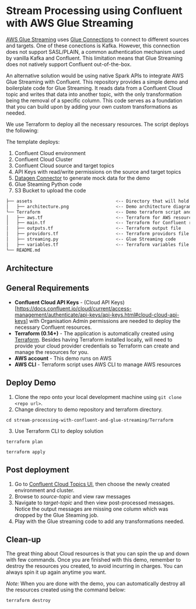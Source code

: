 #  Stream Processing using Confluent with AWS Glue Streaming

[AWS Glue Streaming](https://docs.aws.amazon.com/glue/latest/dg/add-job-streaming.html) uses [Glue Connections](https://docs.aws.amazon.com/glue/latest/dg/glue-connections.html) to connect to different sources and targets. One of these conections is Kafka. However, this connection does not support SASL/PLAIN, a common authentication mechanism used by vanilla Kafka and Confluent. This limitation means that Glue Streaming does not natively support Confluent out-of-the-box.

An alternative solution would be using native Spark APIs to integrate AWS Glue Streaming with Confluent. This repository provides a simple demo and boilerplate code for Glue Streaming. It reads data from a Confluent Cloud topic and writes that data into another topic, with the only transformation being the removal of a specific column. This code serves as a foundation that you can build upon by adding your own custom transformations as needed.

We use Terraform to deploy all the necessary resources. The script deploys the following:

The template deploys:
1. Confluent Cloud environment
2. Confluent Cloud Cluster
3. Confluent Cloud source and target topics
4. API Keys with read/write permissions on the source and target topics
5. [Datagen Connector](https://docs.confluent.io/cloud/current/connectors/cc-datagen-source.html) to generate mock data for the demo
6. Glue Steaming Python code
7. S3 Bucket to upload the code 


```bash
├── assets                                <-- Directory that will hold demo assests
│   ├── architecture.png                  <-- Demo architecture diagram
└── Terraform                             <-- Demo terraform script and artifacts
│   ├── aws.tf                            <-- Terraform for AWS resources
│   ├── main.tf                           <-- Terraform for Confluent resources
│   ├── outputs.tf                        <-- Terraform output file
│   ├── providors.tf                      <-- Terraform providors file
│   ├── streaming.py                      <-- Glue Streaming code
│   ├── variables.tf                      <-- Terraform variables file
└── README.md
```
## Architecture

## General Requirements

* **Confluent Cloud API Keys** - (Cloud API Keys)[https://docs.confluent.io/cloud/current/access-management/authenticate/api-keys/api-keys.html#cloud-cloud-api-keys] with Organisation Admin permissions are needed to deploy the necessary Confluent resources.
* **Terraform (0.14+)** - The application is automatically created using [Terraform](https://www.terraform.io). Besides having Terraform installed locally, will need to provide your cloud provider credentials so Terraform can create and manage the resources for you.
* **AWS account** - This demo runs on AWS
* **AWS CLI** - Terraform script uses AWS CLI to manage AWS resources


## Deploy Demo

1. Clone the repo onto your local development machine using `git clone <repo url>`.
2. Change directory to demo repository and terraform directory.

```
cd stream-processing-with-confluent-and-glue-streaming/Terraform

```
3. Use Terraform CLI to deploy solution

```
terraform plan

terraform apply

```

## Post deployment

1. Go to [Confluent Cloud Topics UI](https://confluent.cloud/go/topics), then choose the newly created environment and cluster.
2. Browse to *source-topic* and view raw messages
3. Navigate to *target-topic* and then view post-processed messages. Notice the output messages are missing one column which was dropped by the Glue Steaming job.
4. Play with the Glue streaming code to add any transformations needed.


## Clean-up
The great thing about Cloud resources is that you can spin the up and down with few commands. Once you are finished with this demo, remember to destroy the resources you created, to avoid incurring in charges. You can always spin it up again anytime you want.

*Note:* When you are done with the demo, you can automatically destroy all the resources created using the command below:


```
terraform destroy
```

